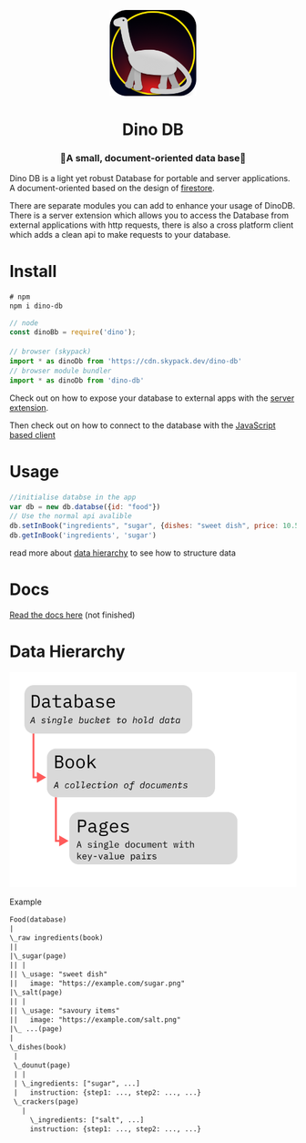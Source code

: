 <p align="center">
	<img src="./dino-db.png" width="30%">
</p>
<h1 align="center">Dino DB</h1>
<h3 align="center">🦕A small, document-oriented data base🦕</h3>

Dino DB is a light yet robust Database for portable and server applications. A document-oriented based on the design of [firestore](https://firebase.google.com/docs/firestore).

There are separate modules you can add to enhance your usage of DinoDB. There is a server extension which allows you to access the Database from external applications with http requests, there is also a cross platform client which adds a clean api to make requests to your database.

# Install
```shell
# npm
npm i dino-db
```
```js
// node
const dinoBb = require('dino');

// browser (skypack)
import * as dinoDb from 'https://cdn.skypack.dev/dino-db'
// browser module bundler
import * as dinoDb from 'dino-db'
```

Check out on how to expose your database to external apps with the [server extension](https://www.npmjs.com/package/dino-db-server).

Then check out on how to connect to the database with the [JavaScript based client](https://www.npmjs.com/package/dino-db-client)
# Usage
```js
//initialise databse in the app
var db = new db.databse({id: "food"})
// Use the normal api avalible
db.setInBook("ingredients", "sugar", {dishes: "sweet dish", price: 10.50})
db.getInBook('ingredients', 'sugar')
```
read more about [data hierarchy](#data-hierarchy) to see how to structure data

# Docs
[Read the docs here](https://imagineee.gitbook.io/dino-db/) (not finished)
# Data Hierarchy

<img src="dino-db-data-hierarchy.png">

Example
```
Food(database)
|
\_raw ingredients(book)
||
|\_sugar(page)
|| |
|| \_usage: "sweet dish"
||   image: "https://example.com/sugar.png"
|\_salt(page)
|| |
|| \_usage: "savoury items"
||   image: "https://example.com/salt.png"
|\_ ...(page)
|
\_dishes(book)
 |
 \_dounut(page)
 | |
 | \_ingredients: ["sugar", ...]
 |   instruction: {step1: ..., step2: ..., ...}
 \_crackers(page)
   |
	 \_ingredients: ["salt", ...]
     instruction: {step1: ..., step2: ..., ...}
```